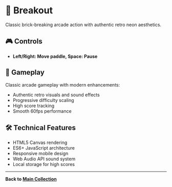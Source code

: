 # 🧱 Breakout

Classic brick-breaking arcade action with authentic retro neon aesthetics.

## 🎮 Controls

- **Left/Right: Move paddle, Space: Pause**

## 🎯 Gameplay

Classic arcade gameplay with modern enhancements:
- Authentic retro visuals and sound effects
- Progressive difficulty scaling
- High score tracking
- Smooth 60fps performance

## 🛠️ Technical Features

- HTML5 Canvas rendering
- ES6+ JavaScript architecture
- Responsive mobile design
- Web Audio API sound system
- Local storage for high scores

---
**Back to [Main Collection](../index.html)**
